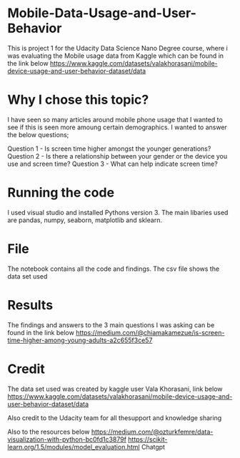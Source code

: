 # Mobile-Data-Usage-and-User-Behavior
This is project 1 for the Udacity Data Science Nano Degree course, where i was evaluating the Mobile usage data from Kaggle which can be found in the link below
https://www.kaggle.com/datasets/valakhorasani/mobile-device-usage-and-user-behavior-dataset/data

# Why I chose this topic?
I have seen so many articles around mobile phone usage that I wanted to see if this is seen more amoung certain demographics. I wanted to answer the below questions;

Question 1 - Is screen time higher amongst the younger generations?
Question 2 - Is there a relationship between your gender or the device you use and screen time?
Question 3 - What can help indicate screen time?

# Running the code
I used visual studio and installed Pythons version 3. The main libaries used are pandas, numpy, seaborn, matplotlib and sklearn. 

# File
The notebook contains all the code and findings. The csv file shows the data set used

# Results
The findings and answers to the 3 main questions I was asking can be found in the link below
https://medium.com/@chiamakamezue/is-screen-time-higher-among-young-adults-a2c655f3ce57

# Credit
The data set used was created by kaggle user Vala Khorasani, link below
https://www.kaggle.com/datasets/valakhorasani/mobile-device-usage-and-user-behavior-dataset/data

Also credit to the Udacity team for all thesupport and knowledge sharing

Also to the resources below
https://medium.com/@ozturkfemre/data-visualization-with-python-bc0fd1c3879f
https://scikit-learn.org/1.5/modules/model_evaluation.html
Chatgpt
